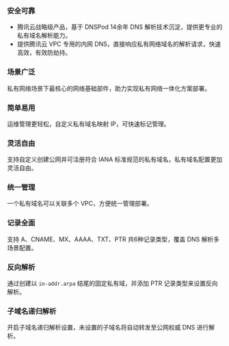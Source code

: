 ### 安全可靠
- 腾讯云战略级产品，基于 DNSPod 14余年 DNS 解析技术沉淀，提供更专业的私有域名解析能力。
- 提供腾讯云 VPC 专用的内网 DNS，直接响应私有网络域名的解析请求，快速高效，有效防劫持。



### 场景广泛
私有网络场景下最核心的网络基础部件，助力实现私有网络一体化方案部署。


### 简单易用
运维管理更轻松，自定义私有域名映射 IP，可快速标记管理。

### 灵活自由
支持自定义创建公网并可注册符合 IANA 标准规范的私有域名，私有域名配置更加灵活自由。


### 统一管理
一个私有域名可以关联多个 VPC，方便统一管理部署。


### 记录全面
支持 A、CNAME、MX、AAAA、TXT、PTR 共6种记录类型，覆盖 DNS 解析多场景配置。


### 反向解析
通过创建以 `in-addr.arpa` 结尾的固定私有域，并添加 PTR 记录类型来设置反向解析。

### 子域名递归解析
开启子域名递归解析设置，未设置的子域名将自动转发至公网权威 DNS 进行解析。


